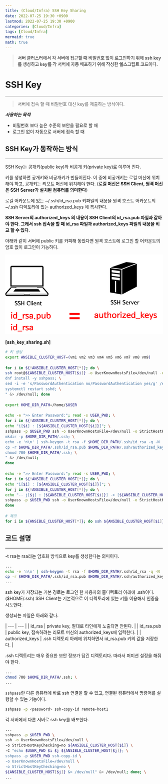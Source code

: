 ```yaml
---
title: (Cloud/Infra) SSH Key Sharing
date: 2022-07-25 19:30 +0900
lastmod: 2022-07-25 19:30 +0900
categories: [Cloud/Infra]
tags: [Cloud/Infra]
mermaid: true
math: true
---
```


> **서버 클러스터에서 각 서버에 접근할 때 비밀번호 없이 로그인하기 위해 ssh key를 생성하고 key를 각 서버에 자동 배포하기 위해 작성한 쉘스크립트 코드이다.**
> 

# **SSH Key**
---

> 서버에 접속 할 때 비밀번호 대신 key를 제출하는 방식이다.
> 

***사용하는 목적***

- 비밀번호 보다 높은 수준의 보안을 필요로 할 때
- 로그인 없이 자동으로 서버에 접속 할 때

## **SSH Key가 동작하는 방식**
---

SSH Key는 공개키(public key)와 비공개 키(private key)로 이루어 진다.

키를 생성하면 공개키와 비공개키가 만들어진다. 이 중에 비공개키는 로컬 머신에 위치해야 하고, 공개키는 리모트 머신에 위치해야 한다. (**로컬 머신은 SSH Client, 원격 머신은 SSH Server가 설치된 컴퓨터를 의미한다**)

로컬 어카운트에 있는 ~/.ssh/id_rsa.pub 키파일의 내용을 원격 호스트 어카운트의 ~/.ssh 디렉토리에 있는 authorized_keys 에 복사한다. 

**SSH Server의 authorized_keys 의 내용이 SSH Client의 id_rsa.pub 파일과 같아야 한다. 그래서 ssh 접속을 할 때 id_rsa 파일과 authorized_keys 파일의 내용을 비교 할 수 있다.**

아래와 같이 서버에 public 키를 카피해 놓았다면 원격 호스트에 로그인 할 어카운트의 암호 없이 로그인이 가능하다.

![Untitled](/assets/img/2022-07-25-cloud2207025/Untitled.png)


**[ssh_key_sharing.sh]**

```bash
# 키 생성
export ANSIBLE_CLUSTER_HOST=(vm1 vm2 vm3 vm4 vm5 vm6 vm7 vm8 vm9)

for i in ${!ANSIBLE_CLUSTER_HOST[*]}; do \
ssh root@${ANSIBLE_CLUSTER_HOST[$i]} -o UserKnownHostsFile=/dev/null -o StrictHostKeyChecking=no -C " \
dnf install -y sshpass; \
sed -i -e 's/PasswordAuthentication no/PasswordAuthentication yes/g' /etc/ssh/sshd_config; \
systemctl restart sshd; \
" &> /dev/null; done

export HOME_DIR_PATH=/home/$USER

echo -e ">> Enter Password:"; read -s USER_PWD; \
for i in ${!ANSIBLE_CLUSTER_HOST[*]}; do \
echo "i[$i] : [${ANSIBLE_CLUSTER_HOST[$i]}]"; \
sshpass -p $USER_PWD ssh -o UserKnownHostsFile=/dev/null -o StrictHostKeyChecking=no ${ANSIBLE_CLUSTER_HOST[$i]} -C " \
mkdir -p $HOME_DIR_PATH/.ssh; \
echo -e 'n\n' | ssh-keygen -t rsa -f $HOME_DIR_PATH/.ssh/id_rsa -q -N ''; \
cp -r $HOME_DIR_PATH/.ssh/id_rsa.pub $HOME_DIR_PATH/.ssh/authorized_keys; \
chmod 700 $HOME_DIR_PATH/.ssh; \
" &> /dev/null;
done

echo -e ">> Enter Password:"; read -s USER_PWD; \
for i in ${!ANSIBLE_CLUSTER_HOST[*]}; do \
echo "i[$i] : [${ANSIBLE_CLUSTER_HOST[$i]}]"; \
for j in ${!ANSIBLE_CLUSTER_HOST[*]}; do \
echo "-- j[$j] : [${ANSIBLE_CLUSTER_HOST[$i]}] -> [${ANSIBLE_CLUSTER_HOST[$j]}]"; \
sshpass -p $USER_PWD ssh -o UserKnownHostsFile=/dev/null -o StrictHostKeyChecking=no ${ANSIBLE_CLUSTER_HOST[$i]} -C "echo $USER_PWD $i $j ${ANSIBLE_CLUSTER_HOST[$j]}; sshpass -p $USER_PWD ssh-copy-id -o UserKnownHostsFile=/dev/null -o StrictHostKeyChecking=no ${ANSIBLE_CLUSTER_HOST[$j]} &> /dev/null" &> /dev/null; done; \
done

# 체크
for i in ${ANSIBLE_CLUSTER_HOST[*]}; do ssh ${ANSIBLE_CLUSTER_HOST[$i]} -o UserKnownHostsFile=/dev/null -o StrictHostKeyChecking=no -C "ls -al .ssh"; done
```


## **코드 설명**
---

-t rsa는 rsa라는 암호화 방식으로 key를 생성한다는 의미이다.

```bash
...
echo -e 'n\n' | ssh-keygen -t rsa -f $HOME_DIR_PATH/.ssh/id_rsa -q -N ''; \
cp -r $HOME_DIR_PATH/.ssh/id_rsa.pub $HOME_DIR_PATH/.ssh/authorized_keys; \
...
```

ssh key가 저장되는 기본 경로는 로그인 한 사용자의 홈디렉토리 아래에 .ssh이다. ($HOME/.ssh) SSH Client는 기본적으로 이 디렉토리에 있는 키를 이용해서 인증을 시도한다.

생성되는 파일은 아래와 같다.


| --- | --- |
| id_rsa | private key, 절대로 타인에게 노출되면 안된다. |
| id_rsa.pub | public key, 접속하려는 리모트 머신의 authorized_keys에 입력한다. |
| authorized_keys | .ssh 디렉토리 아래에 위치하면서 id_rsa.pub 키의 값을 저장한다. |


.ssh 디렉토리는 매우 중요한 보안 정보가 담긴 디렉토리다. 따라서 퍼미션 설정을 해줘야 한다.

```bash
...
chmod 700 $HOME_DIR_PATH/.ssh; \
...
```

`sshpass`란 다른 컴퓨터에 바로 ssh 연결을 할 수 있고, 연결된 컴퓨터에서 명령어를 실행할 수 있는 기능이다. 

```bash
sshpass -p <password> ssh-copy-id remote-host1
```


각 서버에서 다른 서버로 ssh key를 배포한다.

```bash
...
sshpass -p $USER_PWD \
ssh -o UserKnownHostsFile=/dev/null \
-o StrictHostKeyChecking=no ${ANSIBLE_CLUSTER_HOST[$i]} \
-C "echo $USER_PWD $i $j ${ANSIBLE_CLUSTER_HOST[$j]}; \
sshpass -p $USER_PWD ssh-copy-id \
-o UserKnownHostsFile=/dev/null \
-o StrictHostKeyChecking=no \
${ANSIBLE_CLUSTER_HOST[$j]} &> /dev/null" &> /dev/null; done; \
...
```